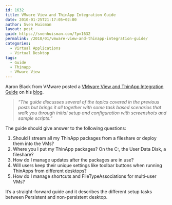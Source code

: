 ```yaml
---
id: 1632
title: VMware View and ThinApp Integration Guide
date: 2010-01-25T21:17:05+02:00
author: Sven Huisman
layout: post
guid: https://svenhuisman.com/?p=1632
permalink: /2010/01/vmware-view-and-thinapp-integration-guide/
categories:
  - Virtual Applications
  - Virtual Desktop
tags:
  - Guide
  - Thinapp
  - VMware View
---
```

Aaron Black from VMware posted a <a title="VMware View and ThinApp integration" href="http://blogs.vmware.com/files/vmware-ig-viewthinapp-en.pdf" target="_blank">VMware View and ThinApp Integration Guide</a> on his <a title="ThinApp blog" href="http://blogs.vmware.com/thinapp/2010/01/view-and-thinapp-integration-guide-part-3.html" target="_blank">blog</a>.

> _&#8220;The guide discusses several of the topics covered in the previous posts but brings it all together with some task based scenarios that walk you through initial setup and configuration with screenshots and sample scripts.&#8221;_

The guide should give answer to the following questions:

  1. Should I stream all my ThinApp packages from a fileshare or deploy them into the VMs?
  2. Where you I put my ThinApp packages? On the C:, the User Data Disk, a fileshare?
  3. How do I manage updates after the packages are in use?
  4. Will users keep their unique settings like toolbar buttons when running ThinApps from different desktops?
  5. How do I manage shortcuts and FileTypeAssociations for multi-user VMs?

It&#8217;s a straight-forward guide and it describes the different setup tasks between Persistent and non-persistent desktop.